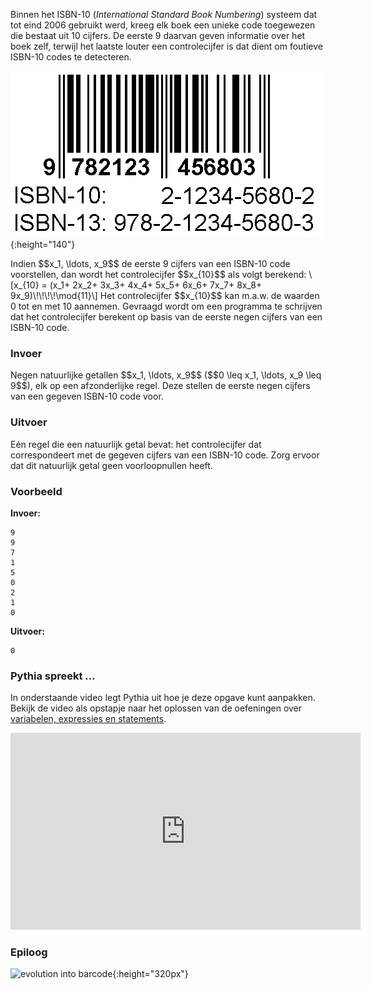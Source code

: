 Binnen het ISBN-10 (*International Standard Book Numbering*) systeem dat
tot eind 2006 gebruikt werd, kreeg elk boek een unieke code toegewezen
die bestaat uit 10 cijfers. De eerste 9 daarvan geven informatie over
het boek zelf, terwijl het laatste louter een controlecijfer is dat
dient om foutieve ISBN-10 codes te detecteren.

![ISBN](media/ISBN.gif "ISBN"){:height="140"}


Indien \$\$x\_1, \\ldots, x\_9\$\$ de eerste 9 cijfers van een ISBN-10
code voorstellen, dan wordt het controlecijfer \$\$x\_{10}\$\$ als volgt
berekend: \\\[x\_{10} = (x\_1+ 2x\_2+ 3x\_3+ 4x\_4+ 5x\_5+ 6x\_6+ 7x\_7+
8x\_8+ 9x\_9)\\!\\!\\!\\!\\mod{11}\\\] Het controlecijfer
\$\$x\_{10}\$\$ kan m.a.w. de waarden 0 tot en met 10 aannemen. Gevraagd
wordt om een programma te schrijven dat het controlecijfer berekent op
basis van de eerste negen cijfers van een ISBN-10 code.

### Invoer

Negen natuurlijke getallen \$\$x\_1, \\ldots, x\_9\$\$ (\$\$0 \\leq
x\_1, \\ldots, x\_9 \\leq 9\$\$), elk op een afzonderlijke regel. Deze
stellen de eerste negen cijfers van een gegeven ISBN-10 code voor.

### Uitvoer

Eén regel die een natuurlijk getal bevat: het controlecijfer dat
correspondeert met de gegeven cijfers van een ISBN-10 code. Zorg ervoor
dat dit natuurlijk getal geen voorloopnullen heeft.

### Voorbeeld

**Invoer:**

    9
    9
    7
    1
    5
    0
    2
    1
    0

**Uitvoer:**

    0

### Pythia spreekt …

In onderstaande video legt Pythia uit hoe je deze opgave kunt aanpakken.
Bekijk de video als opstapje naar het oplossen van de oefeningen over
[variabelen, expressies en
statements](https://dodona.ugent.be/nl/exercises/?filter=opgaven/reeks01).

<iframe src="https://www.youtube.com/embed/Ne35kBQNLXg" allowfullscreen="" frameborder="0" height="315" width="560"></iframe>

### Epiloog

![evolution into
barcode](media/evaluation_barcode.jpg "evolution into barcode"){:height="320px"}
